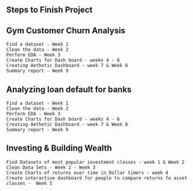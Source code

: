 ## Steps to Finish Project

## Gym Customer Churn Analysis 
    Find a dataset - Week 1
    Clean the data - Week 2
    Perform EDA - Week 3
    Create Charts for Dash board - weeks 4 - 6
    Creating Aethetic Dashboard - week 7 & Week 8
    Summary report - Week 9

## Analyzing loan default for banks
    Find a dataset - Week 1
    Clean the data - Week 2
    Perform EDA - Week 3
    Create Charts for Dash board - weeks 4 - 6
    Creating Aethetic Dashboard - week 7 & Week 8
    Summary report - Week 9

## Investing & Building Wealth
    Find Datasets of most popular investment classes - week 1 & Week 2
    Clean Data Sets - Week 2 - Week 3
    Create Charts of returns over time in Dollar timers - week 4
    Create interactive dashboard for people to compare returns fo asset classes -  Week 5 